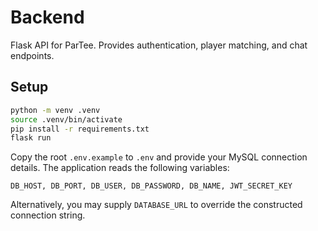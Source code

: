 # Backend

Flask API for ParTee. Provides authentication, player matching, and chat endpoints.

## Setup

```bash
python -m venv .venv
source .venv/bin/activate
pip install -r requirements.txt
flask run
```

Copy the root `.env.example` to `.env` and provide your MySQL connection
details. The application reads the following variables:

```
DB_HOST, DB_PORT, DB_USER, DB_PASSWORD, DB_NAME, JWT_SECRET_KEY
```

Alternatively, you may supply `DATABASE_URL` to override the constructed
connection string.

